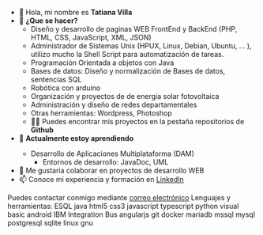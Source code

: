 <ul>
      <li> 👋 Hola, mi nombre es <b>Tatiana Villa</b>
      <li> 👀 <b>¿Que se hacer?</b>
      <ul>
            <li> Diseño y desarrollo de paginas WEB FrontEnd y BackEnd (PHP, HTML, CSS, JavaScript, XML, JSON)</li>
            <li> Administrador de Sistemas Unix (HPUX, Linux, Debian, Ubuntu, ... ), utilizo mucho la Shell Script para automatización de tareas.</li>
            <li> Programación Orientada a objetos con Java </li>
            <li> Bases de datos: Diseño y normalización de Bases de datos, sentencias SQL</li>
            <li> Robótica con arduino </li>
            <li> Organización y proyectos de de energia solar fotovoltaica</li>
            <li> Administración y diseño de redes departamentales</li>
            <li> Otras herramientas: Wordpress, Photoshop</li> 
            <li> 👨‍💻 Puedes encontrar mis proyectos en la pestaña repositorios de <b>Github</b> </li>
      </ul>
      <li> 🌱 <b>Actualmente estoy aprendiendo </b> </li>
            <ul>
                   <li> Desarrollo de Aplicaciones Multiplataforma (DAM)
                        <ul>
                              <li>Entornos de desarrollo: JavaDoc, UML </li>
                        </ul>
                  </li>
            </ul>
      <li> 💞️ Me gustaria colaborar en proyectos de desarrollo WEB </li>
      <li> 📫 Conoce mi experiencia y formación en <a href="https://www.linkedin.com/in/tatvil/">LinkedIn</a> </li>
</ul>
Puedes contactar conmigo mediante <a href="tatiana@tecnologia-facil.es">correo electrónico</a>
Lenguajes y herramientas:
ESQL java html5 css3 javascript typescript python visual basic android IBM Integration Bus angularjs git docker mariadb mssql mysql postgresql sqlite linux gnu
 

